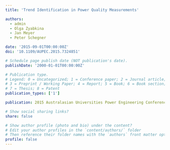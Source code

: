 ```yaml
---
title: 'Trend Identification in Power Quality Measurements'

authors:
  - admin
  - Olga Zyabkina
  - Jan Meyer
  - Peter Schegner

date: '2015-09-01T00:00:00Z'
doi: '10.1109/AUPEC.2015.7324851'

# Schedule page publish date (NOT publication's date).
publishDate: '2000-01-01T00:00:00Z'

# Publication type.
# Legend: 0 = Uncategorized; 1 = Conference paper; 2 = Journal article;
# 3 = Preprint / Working Paper; 4 = Report; 5 = Book; 6 = Book section;
# 7 = Thesis; 8 = Patent
publication_types: ['1']

publication: 2015 Australasian Universities Power Engineering Conference (AUPEC)

# Show social sharing links?
share: false

# Show author profile (photo and bio) under the content?
# Edit your author profiles in the `content/authors/` folder
# Then reference their folder names with the `authors` front matter option above
profile: false
---
```

